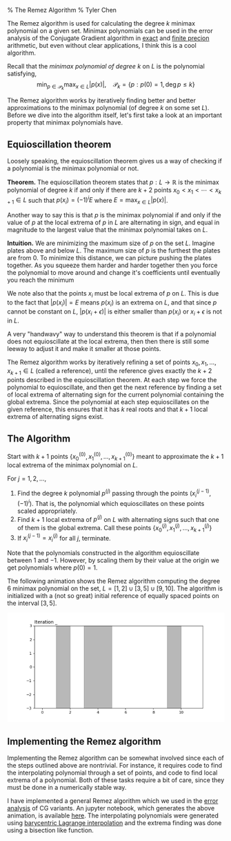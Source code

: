 % The Remez Algorithm
% Tyler Chen

The Remez algorithm is used for calculating the degree $k$ minimax polynomial on a given set. 
Minimax polynomials can be used in the error analysis of the Conjugate Gradient algorithm in [exact](./cg_error.html) and [finite precion](./finite_precision_cg.html) arithmetic, but even without clear applications, I think this is a cool algorithm.

Recall that the *minimax polynomial of degree $k$* on $L$ is the polynomial satisfying,
$$
\min_{p\in\mathcal{P}_k} \max_{x\in L} | p(x) |, ~~~~ \mathcal{P}_k = \{p : p(0)=1, \deg p \leq k\}
$$

The Remez algorithm works by iteratively finding better and better approximations to the minimax polynomial (of degree $k$ on some set $L$).
Before we dive into the algorithm itself, let's first take a look at an important property that minimax polynomials have. 

## Equioscillation theorem
Loosely speaking, the equioscillation theorem gives us a way of checking if a polynomial is the minimax polynomial or not.

**Theorem.** The equioscillation theorem states that $p:L\to\mathbb{R}$ is the minimax polynomial of degree $k$ if and only if there are $k+2$ points $x_0<x_1<\cdots<x_{k+1} \in L$ such that $p(x_i) = (-1)^i E$ where $E = \max_{x\in L}|p(x)|$.

Another way to say this is that $p$ is the minimax polynomial if and only if the value of $p$ at the local extrema of $p$ in $L$ are alternating in sign, and equal in magnitude to the largest value that the minimax polynomial takes on $L$.

**Intuition.**
We are minimizing the maximum size of $p$ on the set $L$.
Imagine plates above and below $L$.
The maximum size of $p$ is the furthest the plates are from $0$.
To minimize this distance, we can picture pushing the plates together.
As you squeeze them harder and harder together then you force the polynomial to move around and change it's coefficients until eventually you reach the minimum


We note also that the points $x_i$ must be local extrema of $p$ on $L$.
This is due to the fact that $|p(x_i)| = E$ means $p(x_i)$ is an extrema on $L$, and that since $p$ cannot be constant on $L$, $|p(x_i+\epsilon)|$ is either smaller than $p(x_i)$ or $x_i+\epsilon$ is not in $L$.

A very "handwavy" way to understand this theorem is that if a polynomial does not equioscillate at the local extrema, then then there is still some leeway to adjust it and make it smaller at those points.

The Remez algorithm works by iteratively refining a set of points $x_0,x_1,\ldots,x_{k+1} \in L$ (called a reference), until the reference gives exactly the $k+2$ points described in the equioscillation theorem.
At each step we force the polynomial to equioscillate, and then get the next reference by finding a set of local extrema of alternating sign for the current polynomial containing the global extrema.
Since the polynomial at each step equioscillates on the given reference, this ensures that it has $k$ real roots and that $k+1$ local extrema of alternating signs exist.

## The Algorithm

Start with $k+1$ points $\{x_0^{(0)},x_1^{(0)},\ldots,x_{k+1}^{(0)}\}$ meant to approximate the $k+1$ local extrema of the minimax polynomial on $L$.

For $j=1,2,\ldots$,

1. Find the degree $k$ polynomial $p^{(j)}$ passing through the points $(x_i^{(j-1)},(-1)^i)$. That is, the polynomial which equioscillates on these points scaled appropriately.
1. Find $k+1$ local extrema of $p^{(j)}$ on $L$ with alternating signs such that one of them is the global extrema.
Call these points $\{x_0^{(j)},x_1^{(j)}, \ldots, x_{k+1}^{(j)}\}$
1. If $x_i^{(j-1)} = x_i^{(j)}$ for all $j$, terminate.

Note that the polynomials constructed in the algorithm equioscillate between 1 and $-1$.
However, by scaling them by their value at the origin we get polynomials where $p(0)=1$.


The following animation shows the Remez algorithm computing the degree 6 minimax polynomial on the set, $L = [1,2]\cup[3,5]\cup[9,10]$.
The algorithm is initialized with a (not so great) initial reference of equally spaced points on the interval $[3,5]$.

<img src="./remez.gif" alt="Remez Animation">


## Implementing the Remez algorithm
Implementing the Remez algorithm can be somewhat involved since each of the steps outlined above are nontrivial. 
For instance, it requires code to find the interpolating polynomial through a set of points, and code to find local extrema of a polynomial. 
Both of these tasks require a bit of care, since they must be done in a numerically stable way.

I have implemented a general Remez algorithm which we used in the [error analysis](./finite_precision_cg.html) of CG variants.
An jupyter notebook, which generates the above animation, is available [here](https://github.com/tchen01/Conjugate_Gradient/blob/master/experiments/remez.ipynb). The interpolating polynomials were generated using [barycentric Lagrange interpolation](https://www.nada.kth.se/~olofr/Approx/BarycentricLagrange.pdf) and the extrema finding was done using a bisection like function.




